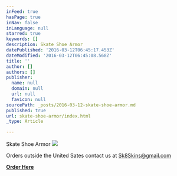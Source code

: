 ```yaml
---
inFeed: true
hasPage: true
inNav: false
inLanguage: null
starred: true
keywords: []
description: Skate Shoe Armor
datePublished: '2016-03-12T06:45:17.453Z'
dateModified: '2016-03-12T06:45:08.568Z'
title: ''
author: []
authors: []
publisher:
  name: null
  domain: null
  url: null
  favicon: null
sourcePath: _posts/2016-03-12-skate-shoe-armor.md
published: true
url: skate-shoe-armor/index.html
_type: Article

---
```

Skate Shoe Armor
![](https://the-grid-user-content.s3-us-west-2.amazonaws.com/0eb3cfe3-3f8a-48cb-a473-7fd2a066c13f.jpg)

Orders outside the United Sates contact us at Sk8Skins@gmail.com

[**Order Here**][0]

[0]: https://squareup.com/market/sk8-skins-infuse-agency